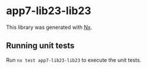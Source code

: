 # app7-lib23-lib23

This library was generated with [Nx](https://nx.dev).

## Running unit tests

Run `nx test app7-lib23-lib23` to execute the unit tests.
